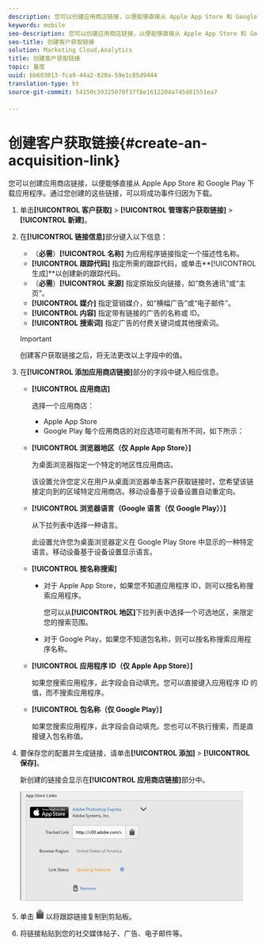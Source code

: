 ```yaml
---
description: 您可以创建应用商店链接，以便能够直接从 Apple App Store 和 Google Play 下载应用程序。通过您创建的这些链接，可以将成功事件归因为下载。
keywords: mobile
seo-description: 您可以创建应用商店链接，以便能够直接从 Apple App Store 和 Google Play 下载应用程序。通过您创建的这些链接，可以将成功事件归因为下载。
seo-title: 创建客户获取链接
solution: Marketing Cloud,Analytics
title: 创建客户获取链接
topic: 量度
uuid: bb603013-fca9-44a2-820a-59e1c85d9444
translation-type: ht
source-git-commit: 54150c39325070f37f8e1612204a745d81551ea7

---
```



# 创建客户获取链接{#create-an-acquisition-link}

您可以创建应用商店链接，以便能够直接从 Apple App Store 和 Google Play 下载应用程序。通过您创建的这些链接，可以将成功事件归因为下载。

1. 单击&#x200B;**[!UICONTROL 客户获取]** &gt; **[!UICONTROL 管理客户获取链接]** &gt; **[!UICONTROL 新建]**。
1. 在&#x200B;**[!UICONTROL 链接信息]**&#x200B;部分键入以下信息：

   * （**必需**）**[!UICONTROL 名称]**
为应用程序链接指定一个描述性名称。
   * **[!UICONTROL 跟踪代码]**
指定所需的跟踪代码，或单击**[!UICONTROL 生成]**&#x200B;以创建新的跟踪代码。
   * （**必需**）**[!UICONTROL 来源]**
指定原始反向链接，如“商务通讯”或“主页”。
   * **[!UICONTROL 媒介]**
指定营销媒介，如“横幅广告”或“电子邮件”。
   * **[!UICONTROL 内容]**
指定带有链接的广告的名称或 ID。
   * **[!UICONTROL 搜索词]**
指定广告的付费关键词或其他搜索词。
   >[!IMPORTANT]
   >
   >创建客户获取链接之后，将无法更改以上字段中的值。

1. 在&#x200B;**[!UICONTROL 添加应用商店链接]**&#x200B;部分的字段中键入相应信息。

   * **[!UICONTROL 应用商店]**

      选择一个应用商店：
      * Apple App Store
      * Google Play
      每个应用商店的对应选项可能有所不同，如下所示：

   * **[!UICONTROL 浏览器地区（仅 Apple App Store）]**

      为桌面浏览器指定一个特定的地区性应用商店。

      该设置允许您定义在用户从桌面浏览器单击客户获取链接时，您希望该链接定向到的区域特定应用商店。移动设备基于设备设置自动重定向。

   * **[!UICONTROL 浏览器语言（Google 语言（仅 Google Play））]**

      从下拉列表中选择一种语言。

      此设置允许您为桌面浏览器定义在 Google Play Store 中显示的一种特定语言。移动设备基于设备设置显示语言。

   * **[!UICONTROL 按名称搜索]**

      * 对于 Apple App Store，如果您不知道应用程序 ID，则可以按名称搜索应用程序。

         您可以从&#x200B;**[!UICONTROL 地区]**&#x200B;下拉列表中选择一个可选地区，来限定您的搜索范围。

      * 对于 Google Play，如果您不知道包名称，则可以按名称搜索应用程序名称。
   * **[!UICONTROL 应用程序 ID（仅 Apple App Store）]**

      如果您搜索应用程序，此字段会自动填充。您可以直接键入应用程序 ID 的值，而不搜索应用程序。

   * **[!UICONTROL 包名称（仅 Google Play）]**

      如果您搜索应用程序，此字段会自动填充。您也可以不执行搜索，而是直接键入包名称值。



1. 要保存您的配置并生成链接，请单击&#x200B;**[!UICONTROL 添加]** &gt; **[!UICONTROL 保存]**。

   新创建的链接会显示在&#x200B;**[!UICONTROL 应用商店链接]**&#x200B;部分中。

   ![商店链接](assets/apps_store_links.png)

1. 单击 ![剪贴板图标](assets/icon_clipboard.png) 以将跟踪链接复制到剪贴板。

1. 将链接粘贴到您的社交媒体帖子、广告、电子邮件等。